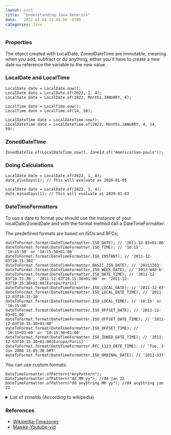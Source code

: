 ```yaml
---
layout: post
title:  "Understanding Java Generics"
date:   2022-01-04 22:40:06 -0300
categories: Java
---
```


### Properties ###

The object created with LocalDate, ZonedDateTime are immutable, meaning when you add, subtract or do anything, either you`ll have to create a new date ou reference the variable to the new value.

### LocalDate and LocalTime ###

```
LocalDate date = LocalDate.now();
LocalDate date = LocalDate.of(2022, 1, 4);
LocalDate date = LocalDate.of(2022, Months.JANUARY, 4);
```

```
LocalTime date = LocalTime.now();
LocalTime date = LocalTime.of(14, 50);
```


```
LocalDateTime date = LocalDateTime.now();
LocalDateTime date = LocalDateTime.of(2022, Months.JANUARY, 4, 14, 50);
```


### ZonedDateTIme ###

```
ZonedDateTie.of(LocalDateTime.now(), ZoneId.of("America/Sao-paulo"));
```

### Doing Calculations ###

```
LocalDate date = LocalDate.of(2022, 1, 4);
date.plusDays(1); // This will evaluate as 2020-01-05
```

```
LocalDate date = LocalDate.of(2022, 1, 4);
date.minusDays(1); // This will evaluate as 2020-01-03
```


### DateTimeFormatters ###


To use a date to format you should use the instance of your localDate/ZonedDate and with the format method call a DateTimeFormatter:

The predefined formats are based on ISOs and RFCs;

```
dateToFormat.format(DateTimeFormatter.ISO_DATE); // '2011-12-03+01:00'
dateToFormat.format(DateTimeFormatter.ISO_TIME); // '10:15', '10:15:30' or '10:15:30+01:00'
dateToFormat.format(DateTimeFormatter.ISO_INSTANT); // '2011-12-03T10:15:30Z'
dateToFormat.format(DateTimeFormatter.BASIC_ISO_DATE); // '20111203'
dateToFormat.format(DateTimeFormatter.ISO_WEEK_DATE); // '2012-W48-6'
dateToFormat.format(DateTimeFormatter.ISO_DATE_TIME); // '2011-12-03T10:15:30', '2011-12-03T10:15:30+01:00' or '2011-12-03T10:15:30+01:00[Europe/Paris]'.
dateToFormat.format(DateTimeFormatter.ISO_LOCAL_DATE); // '2011-12-03'
dateToFormat.format(DateTimeFormatter.ISO_LOCAL_DATE_TIME); // '2011-12-03T10:15:30'
dateToFormat.format(DateTimeFormatter.ISO_LOCAL_TIME); // '10:15' or '10:15:30'
dateToFormat.format(DateTimeFormatter.ISO_OFFSET_DATE); // '2011-12-03+01:00'
dateToFormat.format(DateTimeFormatter.ISO_OFFSET_DATE_TIME); // '2011-12-03T10:15:30+01:00'
dateToFormat.format(DateTimeFormatter.ISO_OFFSET_TIME); // '10:15+01:00' or '10:15:30+01:00'
dateToFormat.format(DateTimeFormatter.ISO_ZONED_DATE_TIME); // '2011-12-03T10:15:30+01:00[Europe/Paris]'
dateToFormat.format(DateTimeFormatter.RFC_1123_DATE_TIME); // 'Tue, 3 Jun 2008 11:05:30 GMT'
dateToFormat.format(DateTimeFormatter.ISO_ORDINAL_DATE); // '2012-337'
```

You can use custom formats:

```
DateTimeFormatter.ofPattern("AnyPattern");
DateTimeFormatter.ofPattern("dd MM yy"); //04 jan 22
DateTimeFormatter.ofPattern("dd anyString MM yy"); //04 anyString jan 22
```

<details>
    <summary>List of zoneIds (According to wikipedia)</summary>

* Africa/Abidjan
* Africa/Accra
* Africa/Addis_Ababa
* Africa/Algiers
* Africa/Asmara
* Africa/Asmera
* Africa/Bamako
* Africa/Bangui
* Africa/Banjul
* Africa/Bissau
* Africa/Blantyre
* Africa/Brazzaville
* Africa/Bujumbura
* Africa/Cairo
* Africa/Casablanca
* Africa/Ceuta
* Africa/Conakry
* Africa/Dakar
* Africa/Dar_es_Salaam
* Africa/Djibouti
* Africa/Douala
* Africa/El_Aaiun
* Africa/Freetown
* Africa/Gaborone
* Africa/Harare
* Africa/Johannesburg
* Africa/Juba
* Africa/Kampala
* Africa/Khartoum
* Africa/Kigali
* Africa/Kinshasa
* Africa/Lagos
* Africa/Libreville
* Africa/Lome
* Africa/Luanda
* Africa/Lubumbashi
* Africa/Lusaka
* Africa/Malabo
* Africa/Maputo
* Africa/Maseru
* Africa/Mbabane
* Africa/Mogadishu
* Africa/Monrovia
* Africa/Nairobi
* Africa/Ndjamena
* Africa/Niamey
* Africa/Nouakchott
* Africa/Ouagadougou
* Africa/Porto-Novo
* Africa/Sao_Tome
* Africa/Timbuktu
* Africa/Tripoli
* Africa/Tunis
* Africa/Windhoek
* America/Adak
* America/Anchorage
* America/Anguilla
* America/Antigua
* America/Araguaina
* America/Argentina/Buenos_Aires
* America/Argentina/Catamarca
* America/Argentina/ComodRivadavia
* America/Argentina/Cordoba
* America/Argentina/Jujuy
* America/Argentina/La_Rioja
* America/Argentina/Mendoza
* America/Argentina/Rio_Gallegos
* America/Argentina/Salta
* America/Argentina/San_Juan
* America/Argentina/San_Luis
* America/Argentina/Tucuman
* America/Argentina/Ushuaia
* America/Aruba
* America/Asuncion
* America/Atikokan
* America/Atka
* America/Bahia
* America/Bahia_Banderas
* America/Barbados
* America/Belem
* America/Belize
* America/Blanc-Sablon
* America/Boa_Vista
* America/Bogota
* America/Boise
* America/Buenos_Aires
* America/Cambridge_Bay
* America/Campo_Grande
* America/Cancun
* America/Caracas
* America/Catamarca
* America/Cayenne
* America/Cayman
* America/Chicago
* America/Chihuahua
* America/Coral_Harbour
* America/Cordoba
* America/Costa_Rica
* America/Creston
* America/Cuiaba
* America/Curacao
* America/Danmarkshavn
* America/Dawson
* America/Dawson_Creek
* America/Denver
* America/Detroit
* America/Dominica
* America/Edmonton
* America/Eirunepe
* America/El_Salvador
* America/Ensenada
* America/Fort_Nelson
* America/Fort_Wayne
* America/Fortaleza
* America/Glace_Bay
* America/Godthab
* America/Goose_Bay
* America/Grand_Turk
* America/Grenada
* America/Guadeloupe
* America/Guatemala
* America/Guayaquil
* America/Guyana
* America/Halifax
* America/Havana
* America/Hermosillo
* America/Indiana/Indianapolis
* America/Indiana/Knox
* America/Indiana/Marengo
* America/Indiana/Petersburg
* America/Indiana/Tell_City
* America/Indiana/Vevay
* America/Indiana/Vincennes
* America/Indiana/Winamac
* America/Indianapolis
* America/Inuvik
* America/Iqaluit
* America/Jamaica
* America/Jujuy
* America/Juneau
* America/Kentucky/Louisville
* America/Kentucky/Monticello
* America/Knox_IN
* America/Kralendijk
* America/La_Paz
* America/Lima
* America/Los_Angeles
* America/Louisville
* America/Lower_Princes
* America/Maceio
* America/Managua
* America/Manaus
* America/Marigot
* America/Martinique
* America/Matamoros
* America/Mazatlan
* America/Mendoza
* America/Menominee
* America/Merida
* America/Metlakatla
* America/Mexico_City
* America/Miquelon
* America/Moncton
* America/Monterrey
* America/Montevideo
* America/Montreal
* America/Montserrat
* America/Nassau
* America/New_York
* America/Nipigon
* America/Nome
* America/Noronha
* America/North_Dakota/Beulah
* America/North_Dakota/Center
* America/North_Dakota/New_Salem
* America/Nuuk
* America/Ojinaga
* America/Panama
* America/Pangnirtung
* America/Paramaribo
* America/Phoenix
* America/Port-au-Prince
* America/Port_of_Spain
* America/Porto_Acre
* America/Porto_Velho
* America/Puerto_Rico
* America/Punta_Arenas
* America/Rainy_River
* America/Rankin_Inlet
* America/Recife
* America/Regina
* America/Resolute
* America/Rio_Branco
* America/Rosario
* America/Santa_Isabel
* America/Santarem
* America/Santiago
* America/Santo_Domingo
* America/Sao_Paulo
* America/Scoresbysund
* America/Shiprock
* America/Sitka
* America/St_Barthelemy
* America/St_Johns
* America/St_Kitts
* America/St_Lucia
* America/St_Thomas
* America/St_Vincent
* America/Swift_Current
* America/Tegucigalpa
* America/Thule
* America/Thunder_Bay
* America/Tijuana
* America/Toronto
* America/Tortola
* America/Vancouver
* America/Virgin
* America/Whitehorse
* America/Winnipeg
* America/Yakutat
* America/Yellowknife
* Antarctica/Casey
* Antarctica/Davis
* Antarctica/DumontDUrville
* Antarctica/Macquarie
* Antarctica/Mawson
* Antarctica/McMurdo
* Antarctica/Palmer
* Antarctica/Rothera
* Antarctica/South_Pole
* Antarctica/Syowa
* Antarctica/Troll
* Antarctica/Vostok
* Arctic/Longyearbyen
* Asia/Aden
* Asia/Almaty
* Asia/Amman
* Asia/Anadyr
* Asia/Aqtau
* Asia/Aqtobe
* Asia/Ashgabat
* Asia/Ashkhabad
* Asia/Atyrau
* Asia/Baghdad
* Asia/Bahrain
* Asia/Baku
* Asia/Bangkok
* Asia/Barnaul
* Asia/Beirut
* Asia/Bishkek
* Asia/Brunei
* Asia/Calcutta
* Asia/Chita
* Asia/Choibalsan
* Asia/Chongqing
* Asia/Chungking
* Asia/Colombo
* Asia/Dacca
* Asia/Damascus
* Asia/Dhaka
* Asia/Dili
* Asia/Dubai
* Asia/Dushanbe
* Asia/Famagusta
* Asia/Gaza
* Asia/Harbin
* Asia/Hebron
* Asia/Ho_Chi_Minh
* Asia/Hong_Kong
* Asia/Hovd
* Asia/Irkutsk
* Asia/Istanbul
* Asia/Jakarta
* Asia/Jayapura
* Asia/Jerusalem
* Asia/Kabul
* Asia/Kamchatka
* Asia/Karachi
* Asia/Kashgar
* Asia/Kathmandu
* Asia/Katmandu
* Asia/Khandyga
* Asia/Kolkata
* Asia/Krasnoyarsk
* Asia/Kuala_Lumpur
* Asia/Kuching
* Asia/Kuwait
* Asia/Macao
* Asia/Macau
* Asia/Magadan
* Asia/Makassar
* Asia/Manila
* Asia/Muscat
* Asia/Nicosia
* Asia/Novokuznetsk
* Asia/Novosibirsk
* Asia/Omsk
* Asia/Oral
* Asia/Phnom_Penh
* Asia/Pontianak
* Asia/Pyongyang
* Asia/Qatar
* Asia/Qostanay
* Asia/Qyzylorda
* Asia/Rangoon
* Asia/Riyadh
* Asia/Saigon
* Asia/Sakhalin
* Asia/Samarkand
* Asia/Seoul
* Asia/Shanghai
* Asia/Singapore
* Asia/Srednekolymsk
* Asia/Taipei
* Asia/Tashkent
* Asia/Tbilisi
* Asia/Tehran
* Asia/Tel_Aviv
* Asia/Thimbu
* Asia/Thimphu
* Asia/Tokyo
* Asia/Tomsk
* Asia/Ujung_Pandang
* Asia/Ulaanbaatar
* Asia/Ulan_Bator
* Asia/Urumqi
* Asia/Ust-Nera
* Asia/Vientiane
* Asia/Vladivostok
* Asia/Yakutsk
* Asia/Yangon
* Asia/Yekaterinburg
* Asia/Yerevan
* Atlantic/Azores
* Atlantic/Bermuda
* Atlantic/Canary
* Atlantic/Cape_Verde
* Atlantic/Faeroe
* Atlantic/Faroe
* Atlantic/Jan_Mayen
* Atlantic/Madeira
* Atlantic/Reykjavik
* Atlantic/South_Georgia
* Atlantic/St_Helena
* Atlantic/Stanley
* Australia/ACT
* Australia/Adelaide
* Australia/Brisbane
* Australia/Broken_Hill
* Australia/Canberra
* Australia/Currie
* Australia/Darwin
* Australia/Eucla
* Australia/Hobart
* Australia/LHI
* Australia/Lindeman
* Australia/Lord_Howe
* Australia/Melbourne
* Australia/North
* Australia/NSW
* Australia/Perth
* Australia/Queensland
* Australia/South
* Australia/Sydney
* Australia/Tasmania
* Australia/Victoria
* Australia/West
* Australia/Yancowinna
* Brazil/Acre
* Brazil/DeNoronha
* Brazil/East
* Brazil/West
* Canada/Atlantic
* Canada/Central
* Canada/Eastern
* Canada/Mountain
* Canada/Newfoundland
* Canada/Pacific
* Canada/Saskatchewan
* Canada/Yukon
* CET
* Chile/Continental
* Chile/EasterIsland
* CST6CDT
* Cuba
* EET
* Egypt
* Eire
* EST
* EST5EDT
* Etc/GMT
* Etc/GMT+0
* Etc/GMT+1
* Etc/GMT+10
* Etc/GMT+11
* Etc/GMT+12
* Etc/GMT+2
* Etc/GMT+3
* Etc/GMT+4
* Etc/GMT+5
* Etc/GMT+6
* Etc/GMT+7
* Etc/GMT+8
* Etc/GMT+9
* Etc/GMT-0
* Etc/GMT-1
* Etc/GMT-10
* Etc/GMT-11
* Etc/GMT-12
* Etc/GMT-13
* Etc/GMT-14
* Etc/GMT-2
* Etc/GMT-3
* Etc/GMT-4
* Etc/GMT-5
* Etc/GMT-6
* Etc/GMT-7
* Etc/GMT-8
* Etc/GMT-9
* Etc/GMT0
* Etc/Greenwich
* Etc/UCT
* Etc/Universal
* Etc/UTC
* Etc/Zulu
* Europe/Amsterdam
* Europe/Andorra
* Europe/Astrakhan
* Europe/Athens
* Europe/Belfast
* Europe/Belgrade
* Europe/Berlin
* Europe/Bratislava
* Europe/Brussels
* Europe/Bucharest
* Europe/Budapest
* Europe/Busingen
* Europe/Chisinau
* Europe/Copenhagen
* Europe/Dublin
* Europe/Gibraltar
* Europe/Guernsey
* Europe/Helsinki
* Europe/Isle_of_Man
* Europe/Istanbul
* Europe/Jersey
* Europe/Kaliningrad
* Europe/Kiev
* Europe/Kirov
* Europe/Lisbon
* Europe/Ljubljana
* Europe/London
* Europe/Luxembourg
* Europe/Madrid
* Europe/Malta
* Europe/Mariehamn
* Europe/Minsk
* Europe/Monaco
* Europe/Moscow
* Europe/Nicosia
* Europe/Oslo
* Europe/Paris
* Europe/Podgorica
* Europe/Prague
* Europe/Riga
* Europe/Rome
* Europe/Samara
* Europe/San_Marino
* Europe/Sarajevo
* Europe/Saratov
* Europe/Simferopol
* Europe/Skopje
* Europe/Sofia
* Europe/Stockholm
* Europe/Tallinn
* Europe/Tirane
* Europe/Tiraspol
* Europe/Ulyanovsk
* Europe/Uzhgorod
* Europe/Vaduz
* Europe/Vatican
* Europe/Vienna
* Europe/Vilnius
* Europe/Volgograd
* Europe/Warsaw
* Europe/Zagreb
* Europe/Zaporozhye
* Europe/Zurich
* Factory
* GB
* GB-Eire
* GMT
* GMT+0
* GMT-0
* GMT0
* Greenwich
* Hongkong
* HST
* Iceland
* Indian/Antananarivo
* Indian/Chagos
* Indian/Christmas
* Indian/Cocos
* Indian/Comoro
* Indian/Kerguelen
* Indian/Mahe
* Indian/Maldives
* Indian/Mauritius
* Indian/Mayotte
* Indian/Reunion
* Iran
* Israel
* Jamaica
* Japan
* Kwajalein
* Libya
* MET
* Mexico/BajaNorte
* Mexico/BajaSur
* Mexico/General
* MST
* MST7MDT
* Navajo
* NZ
* NZ-CHAT
* Pacific/Apia
* Pacific/Auckland
* Pacific/Bougainville
* Pacific/Chatham
* Pacific/Chuuk
* Pacific/Easter
* Pacific/Efate
* Pacific/Enderbury
* Pacific/Fakaofo
* Pacific/Fiji
* Pacific/Funafuti
* Pacific/Galapagos
* Pacific/Gambier
* Pacific/Guadalcanal
* Pacific/Guam
* Pacific/Honolulu
* Pacific/Johnston
* Pacific/Kanton
* Pacific/Kiritimati
* Pacific/Kosrae
* Pacific/Kwajalein
* Pacific/Majuro
* Pacific/Marquesas
* Pacific/Midway
* Pacific/Nauru
* Pacific/Niue
* Pacific/Norfolk
* Pacific/Noumea
* Pacific/Pago_Pago
* Pacific/Palau
* Pacific/Pitcairn
* Pacific/Pohnpei
* Pacific/Ponape
* Pacific/Port_Moresby
* Pacific/Rarotonga
* Pacific/Saipan
* Pacific/Samoa
* Pacific/Tahiti
* Pacific/Tarawa
* Pacific/Tongatapu
* Pacific/Truk
* Pacific/Wake
* Pacific/Wallis
* Pacific/Yap
* Poland
* Portugal
* PRC
* PST8PDT
* ROC
* ROK
* Singapore
* Turkey
* UCT
* Universal
* US/Alaska
* US/Aleutian
* US/Arizona
* US/Central
* US/East-Indiana
* US/Eastern
* US/Hawaii
* US/Indiana-Starke
* US/Michigan
* US/Mountain
* US/Pacific
* US/Samoa
* UTC
* W-SU
* WET
* Zulu
</details>
  

### References ###
* [Wikipedia-Timezones]
* [Maaike-Youtube-vid]


[Maaike-Youtube-vid]: youtube.com/watch?v=0XgdX5hDL4U
[Wikipedia-Timezones]: https://en.wikipedia.org/wiki/List_of_tz_database_time_zones
[bundler.io]: https://bundler.io
[homebrew install]: https://brew.sh/
[jekyll-docs]: https://jekyllrb.com/docs/home
[jekyll-gh]:   https://github.com/jekyll/jekyll
[jekyll-talk]: https://talk.jekyllrb.com/
[ref-slackify-1]: https://stackify.com/install-ruby-on-your-mac-everything-you-need-to-get-going/
[ref-jekyllinstall-2]: https://medium.com/20percentwork/creating-your-blog-for-free-using-jekyll-github-pages-dba37272730a
[ref-jekyllwebstorm-3]: https://hadihariri.com/2014/01/04/using-webstorm-to-maintain-a-jekyll-site/
[ref-jekylldocs-4]: https://jekyllrb.com/docs/
[ref-jekyllshowcases-5]: https://jekyllrb.com/showcase/
[ref-jekyll-troubleshooting-6]: https://stackoverflow.com/questions/8146249/jekyll-command-not-found
[ref-jekyll-troubleshooting-7]: https://help.github.com/en/github/working-with-github-pages/about-jekyll-build-errors-for-github-pages-sites
[ref-jekyll-troubleshooting-8]: https://help.github.com/en/github/working-with-github-pages/about-github-pages-and-jekyll
[ref-gitpages-9]: https://jarlowrey.com/blog/github-pages-custom-domain
[ref-gitpagestroubleshooting-10]: https://talk.jekyllrb.com/t/how-to-install-github-pages-with-jekyll/3510
[ref-gitpagestroubleshooting-11]: https://stackoverflow.com/questions/11577147/how-to-fix-http-404-on-github-pages#:~:text=Just%20wait%20about%20ten%20minutes,the%20problem%20at%20their%20end.
[ref-githubpages-12]: https://pages.github.com/